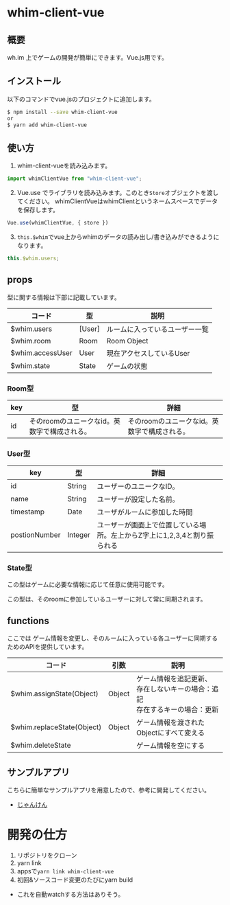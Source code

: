 # whim-client-vue

## 概要
wh.im 上でゲームの開発が簡単にできます。Vue.js用です。

## インストール
以下のコマンドでvue.jsのプロジェクトに追加します。

```bash
$ npm install --save whim-client-vue
or
$ yarn add whim-client-vue
```

## 使い方
1. whim-client-vueを読み込みます。

```js
import whimClientVue from "whim-client-vue";
```

2. Vue.use でライブラリを読み込みます。このとき`Store`オブジェクトを渡してください。
whimClientVueはwhimClientというネームスペースでデータを保存します。

```js
Vue.use(whimClientVue, { store })
```

3. `this.$whim`でvue上からwhimのデータの読み出し/書き込みができるようになります。
```js
this.$whim.users;
```

## props

型に関する情報は下部に記載しています。

| コード           | 型     | 説明                           |
| ---------------- | ------ | ------------------------------ |
| $whim.users      | [User] | ルームに入っているユーザー一覧 |
| $whim.room       | Room   | Room Object                    |
| $whim.accessUser | User   | 現在アクセスしているUser       |
| $whim.state      | State  | ゲームの状態                   |

### Room型

| key  | 型                                           | 詳細                                         |
| ---- | -------------------------------------------- | -------------------------------------------- |
| id   | そのroomのユニークなid。英数字で構成される。 | そのroomのユニークなid。英数字で構成される。 |

### User型

| key           | 型      | 詳細                                                         |
| ------------- | ------- | ------------------------------------------------------------ |
| id            | String  | ユーザーのユニークなID。                                     |
| name          | String  | ユーザーが設定した名前。                                     |
| timestamp     | Date    | ユーザがルームに参加した時間                                 |
| postionNumber | Integer | ユーザーが画面上で位置している場所。左上からZ字上に1,2,3,4と割り振られる |

### State型

この型はゲームに必要な情報に応じて任意に使用可能です。

この型は、そのroomに参加しているユーザーに対して常に同期されます。

## functions

ここでは ゲーム情報を変更し、そのルームに入っている各ユーザーに同期するためのAPIを提供しています。

| コード                     | 引数   | 説明                                                         |
| -------------------------- | ------ | ------------------------------------------------------------ |
| $whim.assignState(Object)  | Object | ゲーム情報を追記更新、  <br />存在しないキーの場合：追記 <br />存在するキーの場合：更新 |
| $whim.replaceState(Object) | Object | ゲーム情報を渡されたObjectにすべて変える                     |
| $whim.deleteState          |        | ゲーム情報を空にする                                         |

## サンプルアプリ
こちらに簡単なサンプルアプリを用意したので、参考に開発してください。

- [じゃんけん](https://github.com/whimRTC/whim-janken)

# 開発の仕方
1. リポジトリをクローン
2. yarn link
3. appsで`yarn link whim-client-vue`
4. 初回&ソースコード変更のたびにyarn build
- これを自動watchする方法はありそう。